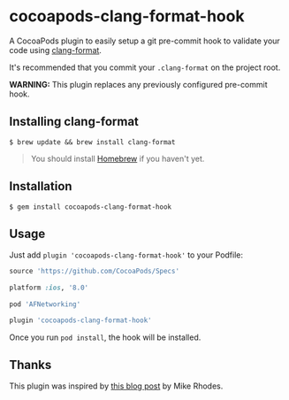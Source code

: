 # cocoapods-clang-format-hook

A CocoaPods plugin to easily setup a git pre-commit hook to validate your code using [clang-format](http://clang.llvm.org/docs/ClangFormat.html).

It's recommended that you commit your `.clang-format` on the project root.

**WARNING:** This plugin replaces any previously configured pre-commit hook.

## Installing clang-format

    $ brew update && brew install clang-format
    
> You should install [Homebrew](http://brew.sh) if you haven't yet.
    
## Installation

    $ gem install cocoapods-clang-format-hook

## Usage

Just add `plugin 'cocoapods-clang-format-hook'` to your Podfile:
    
```ruby
source 'https://github.com/CocoaPods/Specs'
    
platform :ios, '8.0'
    
pod 'AFNetworking'

plugin 'cocoapods-clang-format-hook'
```

Once you run `pod install`, the hook will be installed.

## Thanks

This plugin was inspired by [this blog post](http://www.dx13.co.uk/articles/2015/04/03/Setting-up-git-clang-format.html) by Mike Rhodes.
